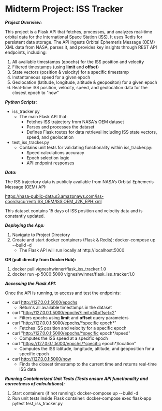# Midterm Project: ISS Tracker

***Project Overview:*** 

This project is a Flask API that fetches, processes, and analyzes real-time orbital data for the International Space Station (ISS).
It uses Redis for persistent data storage.
The API ingests Orbital Ephemeris Message (OEM) XML data from NASA, parses it, and provides key insights through REST API endpoints, including:
1. All available timestamps (epochs) for the ISS position and velocity
2. Filtered timestamps (using **limit** and **offset**)
3. State vectors (position & velocity) for a specific timestamp
4. Instantaneous speed for a given epoch
5. Geolocation (latitude, longitude, altitude & geopositon) for a given epoch
5. Real-time ISS position, velocity, speed, and geolocation data for the closest epoch to "now"  


***Python Scripts:***
* iss_tracker.py
  - The main Flask API that: 
    + Fetches ISS trajectory from NASA's OEM dataset   
    + Parses and processes the dataset
    + Defines Flask routes for data retrieval including ISS state vectors, speed, and geolocation
* test_iss_tracker.py
  - Contains unit tests for validating functionality within iss_tracker.py:
    + Speed calculations accuracy
    + Epoch selection logic
    + API endpoint responses  


***Data:***

The ISS trajectory data is publicly available from NASA’s Orbital Ephemeris Message (OEM) API:

https://nasa-public-data.s3.amazonaws.com/iss-coords/current/ISS_OEM/ISS.OEM_J2K_EPH.xml

This dataset contains 15 days of ISS position and velocity data and is constantly updated.   


***Deploying the App:*** 
1. Navigate to Project Directory
2. Create and start docker containers (Flask & Redis): docker-compose up --build -d
    - The Flask API will run locally at http://localhost:5000

**OR (pull directly from DockerHub):** 
1. docker pull vigneshwinner/flask_iss_tracker:1.0
2. docker run -p 5000:5000 vigneshwinner/flask_iss_tracker:1.0


***Accessing the Flask API:***

Once the API is running, to access and test the endpoints:

* curl http://127.0.0.1:5000/epochs
    - Returns all available timestamps in the dataset
* curl "http://127.0.0.1:5000/epochs?limit=5&offset=2"
    - Filters epochs using **limit** and **offset** query parameters
* curl "http://127.0.0.1:5000/epochs/*specific epoch*"
    - Fetches ISS position and velocity for a specific epoch
* curl "http://127.0.0.1:5000/epochs/*specific epoch*/speed"
    - Computes the ISS speed at a specific epoch
* curl "https://127.0.0.1:5000/epochs/*specific epoch*/location"
    - Computes the ISS latitude, longitude, altitude, and geoposition for a specific epoch
* curl http://127.0.0.1:5000/now
    - Finds the closest timestamp to the current time and returns real-time ISS data 


***Running Containerized Unit Tests (Tests ensure API functionality and correctness of calculations):***
1. Start containers (if not running): docker-compose up --build -d
2. Run unit tests inside Flask container: docker-compose exec flask-app pytest test_iss_tracker.py
